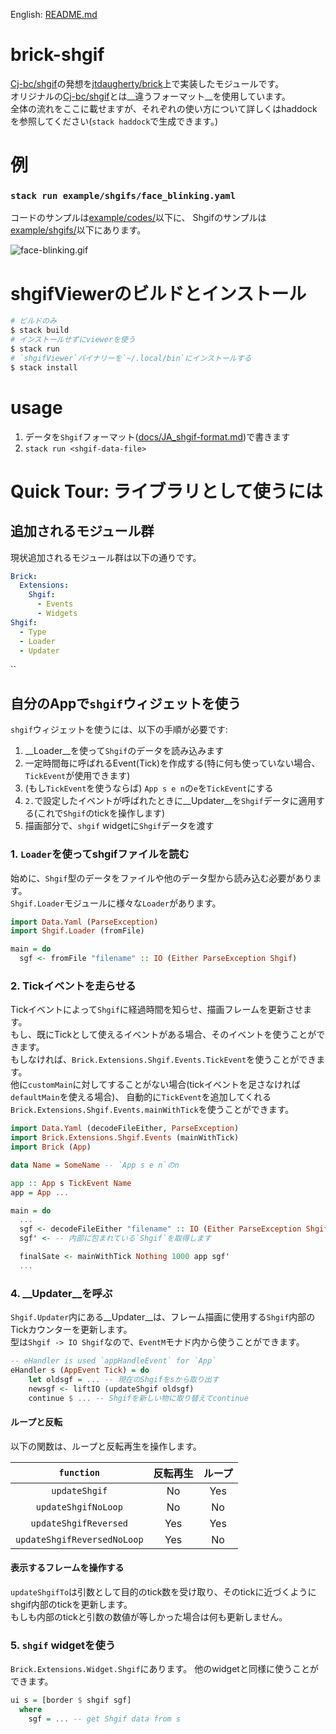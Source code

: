 English: [README.md](README.md)


# brick-shgif

[Cj-bc/shgif](https://github.com/Cj-bc/shgif)の発想を[jtdaugherty/brick](https://github.com/jtdaugherty/brick)上で実装したモジュールです。  
オリジナルの[Cj-bc/shgif](https://github.com/Cj-bc/shgif)とは__違うフォーマット__を使用しています。  
全体の流れをここに載せますが、それぞれの使い方について詳しくはhaddockを参照してください(`stack haddock`で生成できます。)

# 例

### `stack run example/shgifs/face_blinking.yaml`

コードのサンプルは[example/codes/](example/codes/)以下に、
Shgifのサンプルは[example/shgifs/](example/shgifs/)以下にあります。

![face-blinking.gif](docs/img/face-blinking.gif)

# shgifViewerのビルドとインストール

```sh
# ビルドのみ
$ stack build
# インストールせずにviewerを使う
$ stack run
# `shgifViewer`バイナリーを`~/.local/bin`にインストールする
$ stack install
```

# usage

1. データを`Shgif`フォーマット([docs/JA_shgif-format.md](docs/JA_shgif-format.md))で書きます
2. `stack run <shgif-data-file>`


# Quick Tour: ライブラリとして使うには

## 追加されるモジュール群

現状追加されるモジュール群は以下の通りです。

```yaml
Brick:
  Extensions:
    Shgif:
      - Events
      - Widgets
Shgif:
  - Type
  - Loader
  - Updater
```

``

## 自分のAppで`shgif`ウィジェットを使う

`shgif`ウィジェットを使うには、以下の手順が必要です:

1. __Loader__を使って`Shgif`のデータを読み込みます
2. 一定時間毎に呼ばれるEvent(Tick)を作成する(特に何も使っていない場合、`TickEvent`が使用できます)
3. (もし`TickEvent`を使うならば) `App s e n`の`e`を`TickEvent`にする
4. `2.`で設定したイベントが呼ばれたときに__Updater__を`Shgif`データに適用する(これで`Shgif`のtickを操作します)
5. 描画部分で、`shgif` widgetに`Shgif`データを渡す


### 1. `Loader`を使ってshgifファイルを読む

始めに、`Shgif`型のデータをファイルや他のデータ型から読み込む必要があります。  
`Shgif.Loader`モジュールに様々な`Loader`があります。

```haskell
import Data.Yaml (ParseException)
import Shgif.Loader (fromFile)

main = do
  sgf <- fromFile "filename" :: IO (Either ParseException Shgif)
```


### 2. Tickイベントを走らせる

Tickイベントによって`Shgif`に経過時間を知らせ、描画フレームを更新させます。  
もし、既にTickとして使えるイベントがある場合、そのイベントを使うことができます。  
もしなければ、`Brick.Extensions.Shgif.Events.TickEvent`を使うことができます。  
他に`customMain`に対してすることがない場合(tickイベントを足さなければ`defaultMain`を使える場合)、
自動的に`TickEvent`を追加してくれる`Brick.Extensions.Shgif.Events.mainWithTick`を使うことができます。

```haskell
import Data.Yaml (decodeFileEither, ParseException)
import Brick.Extensions.Shgif.Events (mainWithTick)
import Brick (App)

data Name = SomeName -- `App s e n`のn

app :: App s TickEvent Name
app = App ...

main = do
  ...
  sgf <- decodeFileEither "filename" :: IO (Either ParseException Shgif)
  sgf' <- -- 内部に包まれている`Shgif`を取得します

  finalSate <- mainWithTick Nothing 1000 app sgf'
  ...
```


### 4. __Updater__を呼ぶ

`Shgif.Updater`内にある__Updater__は、フレーム描画に使用する`Shgif`内部のTickカウンターを更新します。  
型は`Shgif -> IO Shgif`なので、`EventM`モナド内から使うことができます。

```haskell
-- eHandler is used `appHandleEvent` for `App`
eHandler s (AppEvent Tick) = do
    let oldsgf = ... -- 現在のShgifをsから取り出す
    newsgf <- liftIO (updateShgif oldsgf)
    continue $ ... -- Shgifを新しい物に取り替えてcontinue
```

#### ループと反転

以下の関数は、ループと反転再生を操作します。

| `function` | 反転再生 | ループ |
|:-:|:-:|:-:|
| `updateShgif` | No  | Yes |
| `updateShgifNoLoop` | No  | No |
| `updateShgifReversed` | Yes  | Yes |
| `updateShgifReversedNoLoop` | Yes  | No |

#### 表示するフレームを操作する

`updateShgifTo`は引数として目的のtick数を受け取り、そのtickに近づくようにshgif内部のtickを更新します。  
もしも内部のtickと引数の数値が等しかった場合は何も更新しません。


### 5. `shgif` widgetを使う

`Brick.Extensions.Widget.Shgif`にあります。
他のwidgetと同様に使うことができます。

```haskell
ui s = [border $ shgif sgf]
  where
    sgf = ... -- get Shgif data from s
```
